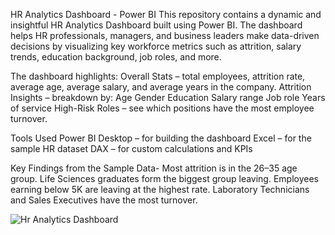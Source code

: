 HR Analytics Dashboard - Power BI
This repository contains a dynamic and insightful HR Analytics Dashboard built using Power BI. The dashboard helps HR professionals, managers, and business leaders make data-driven decisions by visualizing key workforce metrics such as attrition, salary trends, education background, job roles, and more.

The dashboard highlights:
Overall Stats – total employees, attrition rate, average age, average salary, and average years in the company.
Attrition Insights – breakdown by:
Age
Gender
Education
Salary range
Job role
Years of service
High-Risk Roles – see which positions have the most employee turnover.

Tools Used
Power BI Desktop – for building the dashboard
Excel – for the sample HR dataset
DAX – for custom calculations and KPIs

Key Findings from the Sample Data-
Most attrition is in the 26–35 age group.
Life Sciences graduates form the biggest group leaving.
Employees earning below 5K are leaving at the highest rate.
Laboratory Technicians and Sales Executives have the most turnover.


![Hr Analytics Dashboard ](https://github.com/user-attachments/assets/1bd646c9-fdea-4d35-864a-8ccab2331035)


   
